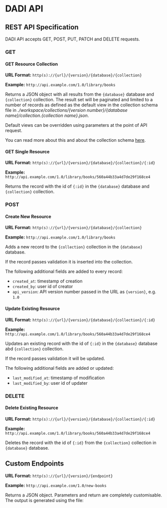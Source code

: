 # DADI API

## REST API Specification

DADI API accepts GET, POST, PUT, PATCH and DELETE requests.

### GET

#### GET Resource Collection

**URL Format:** `http(s)://{url}/{version}/{database}/{collection}`

**Example:** `http://api.example.com/1.0/library/books`

Returns a JSON object with all results from the `{database}` database and `{collection}` collection. The result set will be paginated and limited to a number of records as defined as the default view in the collection schema file in *./workspace/collections/{version number}/{database name}/collection.{collection name}.json*.

Default views can be overridden using parameters at the point of API request.

You can read more about this and about the collection schema [here](https://github.com/dadi/api/blob/master/docs/endpoints.md).

#### GET Single Resource

**URL Format:** `http(s)://{url}/{version}/{database}/{collection}/{:id}`

**Example:** `http://api.example.com/1.0/library/books/560a44b33a4d7de29f168ce4`

Returns the record with the id of `{:id}` in the `{database}` database and `{collection}` collection.

### POST

#### Create New Resource

**URL Format:** `http(s)://{url}/{version}/{database}/{collection}`

**Example:** `http://api.example.com/1.0/library/books`

Adds a new record to the `{collection}` collection in the `{database}` database.

If the record passes validation it is inserted into the collection.

The following additional fields are added to every record:

* `created_at`: timestamp of creation
* `created_by`: user id of creator
* `api_version`: API version number passed in the URL as `{version}`, e.g. `1.0`

#### Update Existing Resource

**URL Format:** `http(s)://{url}/{version}/{database}/{collection}/{:id}`

**Example:** `http://api.example.com/1.0/library/books/560a44b33a4d7de29f168ce4`

Updates an existing record with the id of `{:id}` in the `{database}` database abd `{collection}` collection.

If the record passes validation it will be updated.

The following additional fields are added or updated:

* `last_modified_at`: timestamp of modification
* `last_modified_by`: user id of updater

### DELETE

#### Delete Existing Resource

**URL Format:** `http(s)://{url}/{version}/{database}/{collection}/{:id}`

**Example:** `http://api.example.com/1.0/library/books/560a44b33a4d7de29f168ce4`

Deletes the record with the id of `{:id}` from the `{collection}` collection in `{database}` database.

## Custom Endpoints

**URL Format:** `http(s)://{url}/{version}/{endpoint}`

**Example:** `http://api.example.com/1.0/new-books`

Returns a JSON object. Parameters and return are completely customisable. The output is generated using the file:
